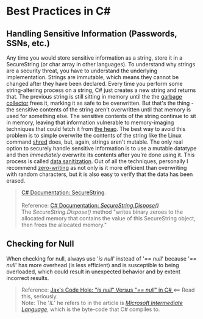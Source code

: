 # Best Practices in C#

## Handling Sensitive Information (Passwords, SSNs, etc.)
Any time you would store sensitive information as a string, store it in a SecureString (or char array in other languages). 
To understand why strings are a security threat, you have to understand the underlying implementation. 
Strings are immutable, which means they cannot be changed after they have been declared. 
Every time you perform some string-altering process on a string, C# just creates a new string and returns that. 
The previous string is still sitting in memory until the the [garbage collector](https://docs.microsoft.com/en-us/previous-versions/dotnet/articles/ms973837(v=msdn.10)?redirectedfrom=MSDN#dotnetgcbasics_topic5) frees it,
marking it as safe to be overwritten. But that's the thing - the sensitive contents of the string aren't overwritten until that memory is used for something else. 
The sensitive contents of the string continue to sit in memory, leaving that information vulnerable to memory-imaging techniques that could fetch it from [the heap](https://icarus.cs.weber.edu/~dab/cs1410/textbook/4.Pointers/memory.html).
The best way to avoid this problem is to simple overwrite the contents of the string like the Linux command [shred](https://en.wikipedia.org/wiki/Shred_(Unix)) does, but, again, strings aren't mutable.
The only real option to securely handle sensitive information is to use a mutable datatype and then _immediately_ overwrite its contents after you're done using it.
This process is called [data sanitization](https://www.lifewire.com/data-sanitization-methods-2626133). Out of all the techniques, personally I recommend [zero-writing](https://www.lifewire.com/data-sanitization-methods-2626133#write-zero)
as not only is it more efficient than overwriting with random characters, but it is also easy to verify that the data has been erased. <br />
> [C# Documentation: SecureString](https://docs.microsoft.com/en-us/dotnet/api/system.security.securestring?view=net-5.0). <br />
> <br />
> Reference: [C# Documentation: _SecureString.Dispose()_](https://docs.microsoft.com/en-us/dotnet/api/system.security.securestring.dispose?view=net-5.0#remarks) <br />
> The _SecureString.Dispose()_ method "writes binary zeroes to the allocated memory that contains the value of this SecureString object, then frees the allocated memory."  <br />

## Checking for Null
When checking for null, always use '_is null_' instead of '_== null_' because '_== null_' has more overhead (is less efficient) and is susceptible to being overloaded,
which could result in unexpected behavior and by extent incorrect results.
> Reference: [Jax's Code Hole: "_is null_" Versus "_== null_" in C# ](https://www.gullberg.tk/blog/is-null-versus-null-in-c/) <== Read this, seriously. <br />
> Note: The '_IL_' he refers to in the article is [_Microsoft Intermediate Language_](https://en.wikipedia.org/wiki/Common_Intermediate_Language), which is the byte-code that C# compiles to.
